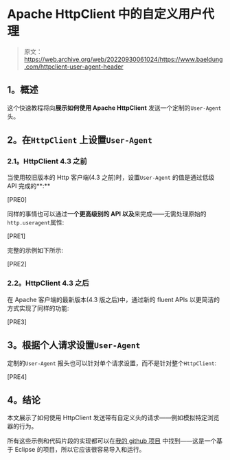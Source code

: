 # Apache HttpClient 中的自定义用户代理

> 原文：<https://web.archive.org/web/20220930061024/https://www.baeldung.com/httpclient-user-agent-header>

## **1。概述**

这个快速教程将向**展示如何使用 Apache HttpClient** 发送一个定制的`User-Agent`头。

## **2。在`HttpClient`** 上设置`User-Agent`

### **2.1。HttpClient 4.3 之前**

当使用较旧版本的 Http 客户端(4.3 之前)时，设置`User-Agent` 的值是通过低级 API 完成的**:**

[PRE0]

同样的事情也可以通过**一个更高级别的 API 以及**来完成——无需处理原始的`http.useragent`属性:

[PRE1]

完整的示例如下所示:

[PRE2]

### **2.2。HttpClient 4.3 之后**

在 Apache 客户端的最新版本(4.3 版之后)中，通过新的 fluent APIs 以更简洁的方式实现了同样的功能:

[PRE3]

## **3。根据个人请求设置`User-Agent`**

定制的`User-Agent` 报头也可以针对单个请求设置，而不是针对整个`HttpClient`:

[PRE4]

## **4。结论**

本文展示了如何使用 HttpClient 发送带有自定义头的请求——例如模拟特定浏览器的行为。

所有这些示例和代码片段的实现都可以在[我的 github 项目](https://web.archive.org/web/20221117160710/https://github.com/eugenp/tutorials/tree/master/apache-httpclient "Github Project exemplifying Live HttpClient 4.3 examples") 中找到——这是一个基于 Eclipse 的项目，所以它应该很容易导入和运行。